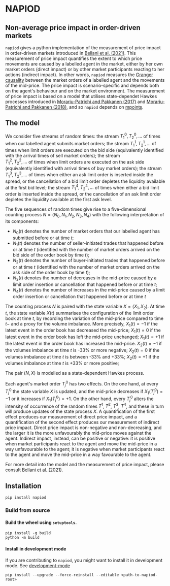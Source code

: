 # NAPIOD
## Non-average price impact in order-driven markets

`napiod` gives a python implementation of the measurement of price impact in order-driven markets introduced in [Bellani et al. (2021)](https://arxiv.org/abs/2110.00771).
This measurement of price impact quantifies the extent to which price movements are caused by a labelled agent in the market, either by her own market orders (direct impact) or by other market participants reacting to her actions (indirect impact). 
In other words, `napiod` measures the [Granger causality](https://en.wikipedia.org/wiki/Granger_causality) between the market orders of a labelled agent and the movements of the mid-price.
The price impact is scenario-specific and depends both on the agent's behaviour and on the market environment.
The measurement of price impact is based on a model that utilises state-dependet Hawkes processes introduced in
[Morariu-Patrichi and Pakkanen (2017)](https://arxiv.org/abs/1707.06970) and [Morariu-Patrichi and Pakkanen (2018)](https://arxiv.org/abs/1809.08060), and so `napiod` depends on [mpoints](https://github.com/maximemorariu/mpoints).



## The model 

We consider five streams of random times: 
the stream 
$T^{0}_1, T^{0}_2, \dots$ 
of times when our labelled agent submits market orders;
the stream 
$T^{1}_1, T^{1}_2, \dots$ 
of times when limit orders are executed on the bid side 
(equivalently identified with the arrival times of sell market orders);
the stream  
$T^{2}_1, T^{2}_2, \dots$ 
of times when limit orders are executed on the ask side 
(equivalently identified with arrival times of buy market orders); 
the stream 
$T^{3}_1, T^{3}_2, \dots$ 
of times when 
either an ask limit order is inserted inside the spread,
or the cancellation of a bid limit order depletes the liquidity available at the first bid level;
the stream 
$T^{4}_1, T^{4}_2, \dots$ 
of times when 
either a bid limit order is inserted inside the spread,
or the cancellation of an ask limit order depletes the liquidity available at the first ask level.

The five sequences of random times give rise to a five-dimensional counting process 
$N=(N_0, N_1, N_2, N_3, N_4)$ 
with the following interpretation of its components:
* $N_0(t)$ denotes the number of market orders that our labelled agent has submitted before or at time $t$;
* $N_1(t)$  denotes the number of seller-initiated trades that happened before or at time $t$
(identified with the number of market orders arrived on the bid side of the order book by time $t$);
* $N_2(t)$
 denotes the number of buyer-initiated trades that happened before or at time $t$
(identified with the number of market orders arrived on the ask side of the order book by time $t$);
* $N_3(t)$ denotes the number of decreases in the mid-price 
	 caused by a limit order insertion or cancellation that happened before or at time $t$;
* $N_4(t)$ denotes the number of increases in the mid-price 
	 caused by a limit order insertion or cancellation that happened before or at time $t$


The counting process $N$ is paired with the state variable $X = (X_1, X_2)$. 
At time $t$, the state variable $X(t)$ summarises the configuration 
of the limit order book at time $t$, 
by recording 
the variation of the mid-price compared to time $t-$
and
a proxy for the volume imbalance.
More precisely, 
$X_1(t) = -1$ if the latest event in the order book has decreased the mid-price;
$X_1(t) = 0$ if the latest event in the order book has left the mid-price unchanged;
$X_1(t) = +1$ if the latest event in the order book has increased the mid-price.
$X_2(t) = -1$ if the volumes imbalance at time $t$ is -33% or more negative; 
$X_2(t) = 0$ if the volumes imbalance at time $t$ is between -33%  and +33%; 
$X_2(t) = +1$ if the volumes imbalance at time $t$ is +33% or more positive; 

The pair $(N, X)$ is modelled as a state-dependent Hawkes process. 

Each agent's market order $T^{0}_j$ has two effects.
On the one hand, at every $T^{0}_j$ the state variable $X$ is updated, and the mid-price decreases if $X_1(T^{0}_j) = -1$ or it increases if $X_1(T^{0}_j) = +1$.
On the other hand, every $T^{0}_j$ alters the intensity of occurrence of the random times $T^{1}$, $T^2$, $T^3$, $T^4$, 
and these in turn will produce updates of the state process $X$. 
A quantification of the first effect produces our measurement of direct price impact, 
and a quantification of the second effect produces our measurement of indirect price impact. 
Direct price impact is non-negative and non-decreasing, and the larger it is the more unfavourably the mid-price moves against the agent.
Indirect impact, instead, can be positive or negative:
it is positive when market participants react to the agent and move the mid-price in a way unfavourable to the agent;
it is negative when market participants react to the agent and move the mid-price in a way favourable to the agent. 

For more detail into the model and the measurement of price impact, please consult [Bellani et al. (2021)](https://arxiv.org/abs/2110.00771).


## Installation

```
pip install napiod
```

### Build from source
#### Build the wheel using `setuptools`. 
```
pip install -q build
python -m build
```

#### Install in development mode
If you are contributing to `napiod`, you might want to install it in development mode.
See [development-mode](https://setuptools.pypa.io/en/latest/userguide/quickstart.html#development-mode)

```
pip install --upgrade --force-reinstall --editable <path-to-napiod-root>
```
